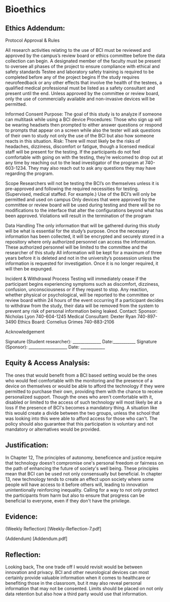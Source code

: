 # Bioethics

## Ethics Addendum:

Protocol Approval & Rules

All research activities relating to the use of BCI must be reviewed and approved by the campus’s review board or ethics committee before the data collection can begin. 
A designated member of the faculty must be present to oversee all phases of the project to ensure compliance with ethical and safety standards
Testee and laboratory safety training is required to be completed before any of the project begins
If the study requires neurofeedback or any other effects that involve the health of the testees, a qualified medical professional must be listed as a safety consultant and present until the end.
Unless approved by the committee or review board, only the use of commercially available and non-invasive devices will be permitted.

Informed Consent
Purpose: The goal of this study is to analyze if someone can multitask while using a BCI device
Procedures: Those who sign up will be wearing headsets then prompted to either answer questions or respond to prompts that appear on a screen while also the tester will ask questions of their own to study not only the use of the BCI but also how someone reacts in this situation.
Risk: There will most likely be the risks of headaches, dizziness, discomfort or fatigue, though a licensed medical staff will be present for the testing.
If the participants do not feel comfortable with going on with the testing, they’re welcomed to drop out at any time by reaching out to the lead investigator of the program at 740-603-1234. They may also reach out to ask any questions they may have regarding the program.

Scope
Researchers will not be testing the BCI’s on themselves unless it is pre-approved and following the required necessities for testing. (Supervised, medical staffed. For example.)
Use of the BCI’s will only be permitted and used on campus
Only devices that were approved by the committee or review board will be used during testing and there will be no modifications to the interface that alter the configurations beyond what has been approved.
Violations will result in the termination of the program

Data Handling
The only information that will be gathered during this study will be what is essential for the study’s purpose.
Once the necessary information has been collected, it will be encrypted and securely stored in a repository where only authorized personnel can access the information.
These authorized personnel will be limited to the committee and the researcher of this study
All information will be kept for a maximum of three years before it is deleted and not in the university’s possession unless the information is requested for investigation. Once it is no longer required, it will then be expunged.

Incident & Withdrawal Process
Testing will immediately cease if the participant begins experiencing symptoms such as discomfort, dizziness, confusion, unconsciousness or if they request to stop.
Any reaction, whether physical or psychological, will be reported to the committee or review board within 24 hours of the event occurring
If a participant decides to withdraw from the study, their data will be removed from the system to prevent any risk of personal information being leaked.
Contact:
Sponsor: Nicholas Lyon 740-604-1245
Medical Consultant: Dexter Ryan 740-897-3490
Ethics Board: Cornelius Grimes 740-883-2106

Acknowledgement

Signature (Student researcher): ______________ Date:___________
Signature (Sponsor): ___________________ Date: ____________


## Equity & Access Analysis:
The ones that would benefit from a BCI based setting would be the ones who would feel comfortable with the monitoring and the presence of a device on themselves or would be able to afford the technology if they were permitted to purchase their own, providing them with the chance to receive personalized support. Though the ones who aren't comfortable with it, disabled or limited to the access of such technology will most likely be at a loss if the presence of BCI's becomes a mandatory thing. A situation like this would create a divide between the two groups, unless the school that was looking into this were able to afford access for those who can't. The policy should also guarantee that this participation is voluntary and not mandatory or alternatives would be provided.

## Justification:
In Chapter 12, The principles of autonomy, beneficence and justice require that technology doesn't compromise one's personal freedom or fairness on the path of enhancing the future of society's well being. These principles mean that BCI can be used not only consensually but beneficial. In chapter 13, new technology tends to create an effect upon society where some people will have access to it before others will, leading to innovation unintentionally reinforcing inequality. Calling for a way to not only protect the participants from harm but also to ensure that progress can be beneficial to everyone, even if they don't have the privilege. 

## Evidence:
(Weekly Reflection) [Weekly-Reflection-7.pdf]

(Addendum) [Addendum.pdf]

## Reflection:
Looking back, The one trade off I would revisit would be between innovation and privacy. BCI and other neurological devices can most certainly provide valuable information when it comes to healthcare or benefiting those in the classroom, but it may also reveal personal information that may not be consented. Limits should be placed on not only data retention but also how a third party would use that information. 
